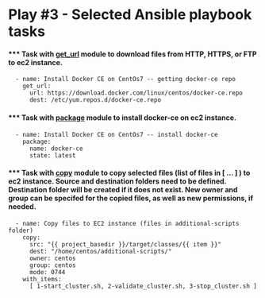 # Play #3 - Selected Ansible playbook tasks


#### *** Task with [get_url](https://docs.ansible.com/ansible/latest/modules/get_url_module.html) module to download files from HTTP, HTTPS, or FTP to ec2 instance.
``` 
  - name: Install Docker CE on CentOs7 -- getting docker-ce repo
    get_url:
      url: https://download.docker.com/linux/centos/docker-ce.repo
      dest: /etc/yum.repos.d/docker-ce.repo
```

#### *** Task with [package](https://docs.ansible.com/ansible/latest/modules/package_module.html) module to install docker-ce on ec2 instance.
```
  - name: Install Docker CE on CentOs7 -- install docker-ce
    package:
      name: docker-ce
      state: latest
```

#### *** Task with [copy](https://docs.ansible.com/ansible/latest/modules/copy_module.html) module to copy selected files (list of files in \[ ... ] ) to ec2 instance. Source and destination folders need to be defined. Destination folder will be created if it does not exist. New owner and group can be specifed for the copied files, as well as new permissions, if needed. 
```
  - name: Copy files to EC2 instance (files in additional-scripts folder)
    copy:
      src: "{{ project_basedir }}/target/classes/{{ item }}"
      dest: "/home/centos/additional-scripts/"
      owner: centos
      group: centos
      mode: 0744
    with_items:
      [ 1-start_cluster.sh, 2-validate_cluster.sh, 3-stop_cluster.sh ]
```

